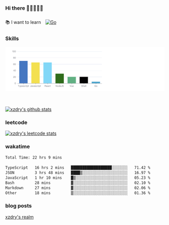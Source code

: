 ### Hi there 👋👋👋👋👋

 :books: I want to learn <a href="https://go.dev/" target="_blank"><img style="margin: 10px" src="https://profilinator.rishav.dev/skills-assets/go-original.svg" alt="Go" height="50" /></a>  

### Skills
![](img/2022-09-05-22-04-20.png)

<br />

[![xzdry's github stats](https://github-readme-stats.vercel.app/api?username=xzdry&count_private=true&show_icons=true&theme=vue)](https://github.com/xzdry)

### leetcode
[![xzdry's leetcode stats](https://leetcard.jacoblin.cool/xzdry-2?theme=light&font=Anek%20Kannada&site=cn)](https://leetcode.cn/u/xzdry-2/)

### wakatime
<!--START_SECTION:waka-->

```text
Total Time: 22 hrs 9 mins

TypeScript   16 hrs 2 mins   ██████████████████░░░░░░░   71.42 %
JSON         3 hrs 48 mins   ████▒░░░░░░░░░░░░░░░░░░░░   16.97 %
JavaScript   1 hr 10 mins    █▒░░░░░░░░░░░░░░░░░░░░░░░   05.23 %
Bash         28 mins         ▓░░░░░░░░░░░░░░░░░░░░░░░░   02.10 %
Markdown     27 mins         ▓░░░░░░░░░░░░░░░░░░░░░░░░   02.06 %
Other        18 mins         ▒░░░░░░░░░░░░░░░░░░░░░░░░   01.36 %
```

<!--END_SECTION:waka-->

### blog posts
[xzdry's realm](https://www.justdry.net/)
